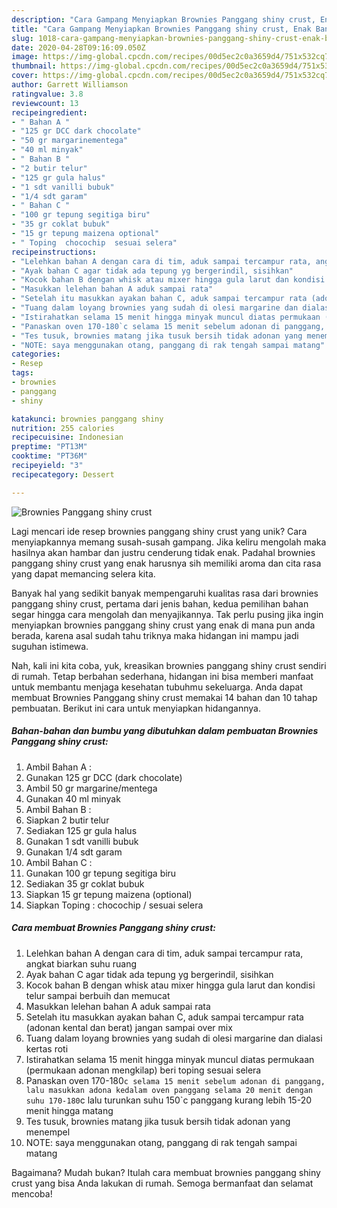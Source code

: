 ```yaml
---
description: "Cara Gampang Menyiapkan Brownies Panggang shiny crust, Enak Banget"
title: "Cara Gampang Menyiapkan Brownies Panggang shiny crust, Enak Banget"
slug: 1018-cara-gampang-menyiapkan-brownies-panggang-shiny-crust-enak-banget
date: 2020-04-28T09:16:09.050Z
image: https://img-global.cpcdn.com/recipes/00d5ec2c0a3659d4/751x532cq70/brownies-panggang-shiny-crust-foto-resep-utama.jpg
thumbnail: https://img-global.cpcdn.com/recipes/00d5ec2c0a3659d4/751x532cq70/brownies-panggang-shiny-crust-foto-resep-utama.jpg
cover: https://img-global.cpcdn.com/recipes/00d5ec2c0a3659d4/751x532cq70/brownies-panggang-shiny-crust-foto-resep-utama.jpg
author: Garrett Williamson
ratingvalue: 3.8
reviewcount: 13
recipeingredient:
- " Bahan A "
- "125 gr DCC dark chocolate"
- "50 gr margarinementega"
- "40 ml minyak"
- " Bahan B "
- "2 butir telur"
- "125 gr gula halus"
- "1 sdt vanilli bubuk"
- "1/4 sdt garam"
- " Bahan C "
- "100 gr tepung segitiga biru"
- "35 gr coklat bubuk"
- "15 gr tepung maizena optional"
- " Toping  chocochip  sesuai selera"
recipeinstructions:
- "Lelehkan bahan A dengan cara di tim, aduk sampai tercampur rata, angkat biarkan suhu ruang"
- "Ayak bahan C agar tidak ada tepung yg bergerindil, sisihkan"
- "Kocok bahan B dengan whisk atau mixer hingga gula larut dan kondisi telur sampai berbuih dan memucat"
- "Masukkan lelehan bahan A aduk sampai rata"
- "Setelah itu masukkan ayakan bahan C, aduk sampai tercampur rata (adonan kental dan berat) jangan sampai over mix"
- "Tuang dalam loyang brownies yang sudah di olesi margarine dan dialasi kertas roti"
- "Istirahatkan selama 15 menit hingga minyak muncul diatas permukaan (permukaan adonan mengkilap) beri toping sesuai selera"
- "Panaskan oven 170-180`c selama 15 menit sebelum adonan di panggang, lalu masukkan adona kedalam oven panggang selama 20 menit dengan suhu 170-180`c lalu turunkan suhu 150`c panggang kurang lebih 15-20 menit hingga matang"
- "Tes tusuk, brownies matang jika tusuk bersih tidak adonan yang menempel"
- "NOTE: saya menggunakan otang, panggang di rak tengah sampai matang"
categories:
- Resep
tags:
- brownies
- panggang
- shiny

katakunci: brownies panggang shiny 
nutrition: 255 calories
recipecuisine: Indonesian
preptime: "PT13M"
cooktime: "PT36M"
recipeyield: "3"
recipecategory: Dessert

---
```



![Brownies Panggang shiny crust](https://img-global.cpcdn.com/recipes/00d5ec2c0a3659d4/751x532cq70/brownies-panggang-shiny-crust-foto-resep-utama.jpg)

Lagi mencari ide resep brownies panggang shiny crust yang unik? Cara menyiapkannya memang susah-susah gampang. Jika keliru mengolah maka hasilnya akan hambar dan justru cenderung tidak enak. Padahal brownies panggang shiny crust yang enak harusnya sih memiliki aroma dan cita rasa yang dapat memancing selera kita.



Banyak hal yang sedikit banyak mempengaruhi kualitas rasa dari brownies panggang shiny crust, pertama dari jenis bahan, kedua pemilihan bahan segar hingga cara mengolah dan menyajikannya. Tak perlu pusing jika ingin menyiapkan brownies panggang shiny crust yang enak di mana pun anda berada, karena asal sudah tahu triknya maka hidangan ini mampu jadi suguhan istimewa.


Nah, kali ini kita coba, yuk, kreasikan brownies panggang shiny crust sendiri di rumah. Tetap berbahan sederhana, hidangan ini bisa memberi manfaat untuk membantu menjaga kesehatan tubuhmu sekeluarga. Anda dapat membuat Brownies Panggang shiny crust memakai 14 bahan dan 10 tahap pembuatan. Berikut ini cara untuk menyiapkan hidangannya.

<!--inarticleads1-->

##### Bahan-bahan dan bumbu yang dibutuhkan dalam pembuatan Brownies Panggang shiny crust:

1. Ambil  Bahan A :
1. Gunakan 125 gr DCC (dark chocolate)
1. Ambil 50 gr margarine/mentega
1. Gunakan 40 ml minyak
1. Ambil  Bahan B :
1. Siapkan 2 butir telur
1. Sediakan 125 gr gula halus
1. Gunakan 1 sdt vanilli bubuk
1. Gunakan 1/4 sdt garam
1. Ambil  Bahan C :
1. Gunakan 100 gr tepung segitiga biru
1. Sediakan 35 gr coklat bubuk
1. Siapkan 15 gr tepung maizena (optional)
1. Siapkan  Toping : chocochip / sesuai selera




<!--inarticleads2-->

##### Cara membuat Brownies Panggang shiny crust:

1. Lelehkan bahan A dengan cara di tim, aduk sampai tercampur rata, angkat biarkan suhu ruang
1. Ayak bahan C agar tidak ada tepung yg bergerindil, sisihkan
1. Kocok bahan B dengan whisk atau mixer hingga gula larut dan kondisi telur sampai berbuih dan memucat
1. Masukkan lelehan bahan A aduk sampai rata
1. Setelah itu masukkan ayakan bahan C, aduk sampai tercampur rata (adonan kental dan berat) jangan sampai over mix
1. Tuang dalam loyang brownies yang sudah di olesi margarine dan dialasi kertas roti
1. Istirahatkan selama 15 menit hingga minyak muncul diatas permukaan (permukaan adonan mengkilap) beri toping sesuai selera
1. Panaskan oven 170-180`c selama 15 menit sebelum adonan di panggang, lalu masukkan adona kedalam oven panggang selama 20 menit dengan suhu 170-180`c lalu turunkan suhu 150`c panggang kurang lebih 15-20 menit hingga matang
1. Tes tusuk, brownies matang jika tusuk bersih tidak adonan yang menempel
1. NOTE: saya menggunakan otang, panggang di rak tengah sampai matang




Bagaimana? Mudah bukan? Itulah cara membuat brownies panggang shiny crust yang bisa Anda lakukan di rumah. Semoga bermanfaat dan selamat mencoba!
